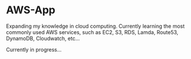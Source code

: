 # AWS-App

Expanding my knowledge in cloud computing.
Currently learning the most commonly used AWS services, such as EC2, S3, RDS, Lamda, Route53, DynamoDB, Cloudwatch, etc...

Currently in progress...

